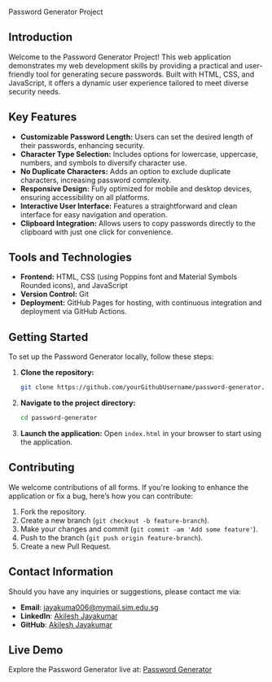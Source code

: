 Password Generator Project

## Introduction

Welcome to the Password Generator Project! This web application demonstrates my web development skills by providing a practical and user-friendly tool for generating secure passwords. Built with HTML, CSS, and JavaScript, it offers a dynamic user experience tailored to meet diverse security needs.

## Key Features

- **Customizable Password Length:** Users can set the desired length of their passwords, enhancing security.
- **Character Type Selection:** Includes options for lowercase, uppercase, numbers, and symbols to diversify character use.
- **No Duplicate Characters:** Adds an option to exclude duplicate characters, increasing password complexity.
- **Responsive Design:** Fully optimized for mobile and desktop devices, ensuring accessibility on all platforms.
- **Interactive User Interface:** Features a straightforward and clean interface for easy navigation and operation.
- **Clipboard Integration:** Allows users to copy passwords directly to the clipboard with just one click for convenience.

## Tools and Technologies

- **Frontend:** HTML, CSS (using Poppins font and Material Symbols Rounded icons), and JavaScript
- **Version Control:** Git
- **Deployment:** GitHub Pages for hosting, with continuous integration and deployment via GitHub Actions.

## Getting Started

To set up the Password Generator locally, follow these steps:

1. **Clone the repository:**
   ```bash
   git clone https://github.com/yourGithubUsername/password-generator.git
   ```
2. **Navigate to the project directory:**
   ```bash
   cd password-generator
   ```
3. **Launch the application:**
   Open `index.html` in your browser to start using the application.

## Contributing

We welcome contributions of all forms. If you're looking to enhance the application or fix a bug, here’s how you can contribute:

1. Fork the repository.
2. Create a new branch (`git checkout -b feature-branch`).
3. Make your changes and commit (`git commit -am 'Add some feature'`).
4. Push to the branch (`git push origin feature-branch`).
5. Create a new Pull Request.

## Contact Information

Should you have any inquiries or suggestions, please contact me via:

- **Email**: jayakuma006@mymail.sim.edu.sg
- **LinkedIn**: [Akilesh Jayakumar](https://www.linkedin.com/in/akileshjayakumar/)
- **GitHub**: [Akilesh Jayakumar](https://github.com/akileshjayakumar)

## Live Demo

Explore the Password Generator live at: [Password Generator](https://akileshjayakumar.github.io/password-generator/)
